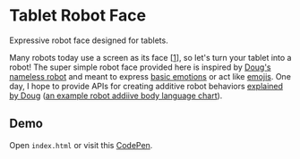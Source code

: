 # Tablet Robot Face

Expressive robot face designed for tablets.

Many robots today use a screen as its face [[1](https://dl.acm.org/citation.cfm?id=3171286)], so let's turn your tablet into a robot! The super simple robot face provided here is inspired by [Doug's nameless robot](http://www.ezmicro.com/robot/images/EyesPlus1_001.jpg) and meant to express [basic emotions](http://changingminds.org/explanations/emotions/basic%20emotions.htm) or act like [emojis](https://blog.emojipedia.org/whatsapp-unveils-its-own-emojis/). One day, I hope to provide APIs for creating additive robot behaviors [explained by Doug](http://www.ezmicro.com/robot/index.html) ([an example robot addiive body language chart](http://www.ezmicro.com/robot/flowWake.bmp)).

## Demo

Open `index.html` or visit this [CodePen](https://codepen.io/mjyc/pen/gKaxzQ).
